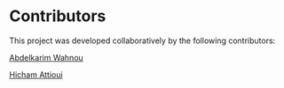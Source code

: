 # Contributors

This project was developed collaboratively by the following contributors:


[Abdelkarim Wahnou](https://github.com/Abdelkarimwahnou)
  
[Hicham Attioui](https://github.com/HICHAM-CODES)  



 
